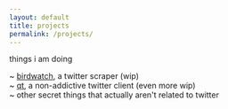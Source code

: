 ```yaml
---
layout: default
title: projects
permalink: /projects/
---
```


things i am doing

~ [birdwatch](https://github.com/cosmicoptima/birdwatch), a twitter scraper (wip)  
~ [qt](https://github.com/cosmicoptima/qt), a non-addictive twitter client (even more wip)  
~ other secret things that actually aren't related to twitter
